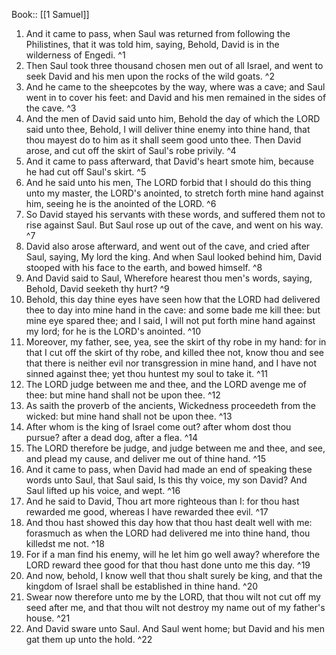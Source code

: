  Book:: [[1 Samuel]]
 1. And it came to pass, when Saul was returned from following the Philistines, that it was told him, saying, Behold, David is in the wilderness of Engedi. ^1
 2. Then Saul took three thousand chosen men out of all Israel, and went to seek David and his men upon the rocks of the wild goats. ^2
 3. And he came to the sheepcotes by the way, where was a cave; and Saul went in to cover his feet: and David and his men remained in the sides of the cave. ^3
 4. And the men of David said unto him, Behold the day of which the LORD said unto thee, Behold, I will deliver thine enemy into thine hand, that thou mayest do to him as it shall seem good unto thee. Then David arose, and cut off the skirt of Saul's robe privily. ^4
 5. And it came to pass afterward, that David's heart smote him, because he had cut off Saul's skirt. ^5
 6. And he said unto his men, The LORD forbid that I should do this thing unto my master, the LORD's anointed, to stretch forth mine hand against him, seeing he is the anointed of the LORD. ^6
 7. So David stayed his servants with these words, and suffered them not to rise against Saul. But Saul rose up out of the cave, and went on his way. ^7
 8. David also arose afterward, and went out of the cave, and cried after Saul, saying, My lord the king. And when Saul looked behind him, David stooped with his face to the earth, and bowed himself. ^8
 9. And David said to Saul, Wherefore hearest thou men's words, saying, Behold, David seeketh thy hurt? ^9
 10. Behold, this day thine eyes have seen how that the LORD had delivered thee to day into mine hand in the cave: and some bade me kill thee: but mine eye spared thee; and I said, I will not put forth mine hand against my lord; for he is the LORD's anointed. ^10
 11. Moreover, my father, see, yea, see the skirt of thy robe in my hand: for in that I cut off the skirt of thy robe, and killed thee not, know thou and see that there is neither evil nor transgression in mine hand, and I have not sinned against thee; yet thou huntest my soul to take it. ^11
 12. The LORD judge between me and thee, and the LORD avenge me of thee: but mine hand shall not be upon thee. ^12
 13. As saith the proverb of the ancients, Wickedness proceedeth from the wicked: but mine hand shall not be upon thee. ^13
 14. After whom is the king of Israel come out? after whom dost thou pursue? after a dead dog, after a flea. ^14
 15. The LORD therefore be judge, and judge between me and thee, and see, and plead my cause, and deliver me out of thine hand. ^15
 16. And it came to pass, when David had made an end of speaking these words unto Saul, that Saul said, Is this thy voice, my son David? And Saul lifted up his voice, and wept. ^16
 17. And he said to David, Thou art more righteous than I: for thou hast rewarded me good, whereas I have rewarded thee evil. ^17
 18. And thou hast showed this day how that thou hast dealt well with me: forasmuch as when the LORD had delivered me into thine hand, thou killedst me not. ^18
 19. For if a man find his enemy, will he let him go well away? wherefore the LORD reward thee good for that thou hast done unto me this day. ^19
 20. And now, behold, I know well that thou shalt surely be king, and that the kingdom of Israel shall be established in thine hand. ^20
 21. Swear now therefore unto me by the LORD, that thou wilt not cut off my seed after me, and that thou wilt not destroy my name out of my father's house. ^21
 22. And David sware unto Saul. And Saul went home; but David and his men gat them up unto the hold. ^22
